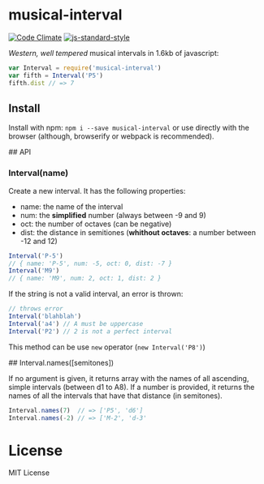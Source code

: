 # musical-interval

[![Code Climate](https://codeclimate.com/github/danigb/musical-interval/badges/gpa.svg)](https://codeclimate.com/github/danigb/musical-interval)
[![js-standard-style](https://img.shields.io/badge/code%20style-standard-brightgreen.svg?style=flat)](https://github.com/feross/standard)


_Western, well tempered_ musical intervals in 1.6kb of javascript:

```js
var Interval = require('musical-interval')
var fifth = Interval('P5')
fifth.dist // => 7
```

## Install

Install with npm: `npm i --save musical-interval` or use directly with the browser (although, browserify or webpack is recommended).

## API

### Interval(name)

Create a new interval. It has the following properties:

- name: the name of the interval
- num: the __simplified__ number (always between -9 and 9)
- oct: the number of octaves (can be negative)
- dist: the distance in semitiones (__whithout octaves__: a number between -12 and 12)

```js
Interval('P-5')
// { name: 'P-5', num: -5, oct: 0, dist: -7 }
Interval('M9')
// { name: 'M9', num: 2, oct: 1, dist: 2 }
```

If the string is not a valid interval, an error is thrown:

```js
// throws error
Interval('blahblah')
Interval('a4') // A must be uppercase
Interval('P2') // 2 is not a perfect interval
```

This method can be use `new` operator (`new Interval('P8')`)

## Interval.names([semitones])

If no argument is given, it returns array with the names of all ascending,
simple intervals (between d1 to A8). If a number is provided, it returns the names of all the intervals that have that distance (in semitones).

```js
Interval.names(7)  // => ['P5', 'd6']
Interval.names(-2) // => ['M-2', 'd-3'
```

# License

MIT License
